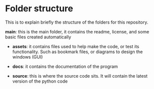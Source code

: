 # Folder structure

This is to explain briefly the structure of the folders for this repository.

**main**: this is the main folder, it contains the readme, license, and some basic files created automatically

- **assets**: it contains files used to help make the code, or test its functionality. Such as bookmark files, or diagrams to design the windows (GUI)

- **docs**: it contains the documentation of the program

- **source**: this is where the source code sits. It will contain the latest version of the python code
